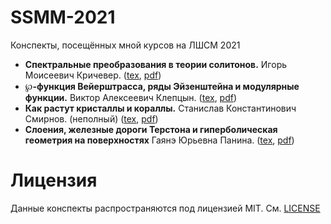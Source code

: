 # SSMM-2021
Конспекты, посещённых мной курсов на ЛШСМ 2021
- **Спектральные преобразования в теории солитонов.** Игорь Моисеевич Кричевер. ([tex](spectral-transformations-in-soliton-theory.tex), [pdf](spectral-transformations-in-soliton-theory.pdf))
- **℘-функция Вейерштрасса, ряды Эйзенштейна и модулярные функции.** Виктор Алексеевич Клепцын. ([tex](modular-functions.tex), [pdf](modular-functions.tex))
- **Как растут кристаллы и кораллы.** Станислав Константинович Смирнов. (неполный) ([tex](crystals-and-corals-growth.tex), [pdf](crystals-and-corals-growth.pdf))
- **Слоения, железные дороги Терстона и гиперболическая геометрия на поверхностях** Гаянэ Юрьевна Панина. ([tex](crystals-and-corals-growth.tex), [pdf](crystals-and-corals-growth.pdf))

# Лицензия
Данные конспекты распространяются под лицензией MIT. См. [LICENSE](LICENSE)